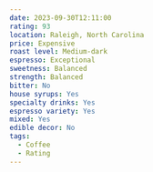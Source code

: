 ```yaml
---
date: 2023-09-30T12:11:00
rating: 93
location: Raleigh, North Carolina
price: Expensive
roast level: Medium-dark
espresso: Exceptional
sweetness: Balanced
strength: Balanced
bitter: No
house syrups: Yes
specialty drinks: Yes
espresso variety: Yes
mixed: Yes
edible decor: No
tags:
  - Coffee
  - Rating
---
```



